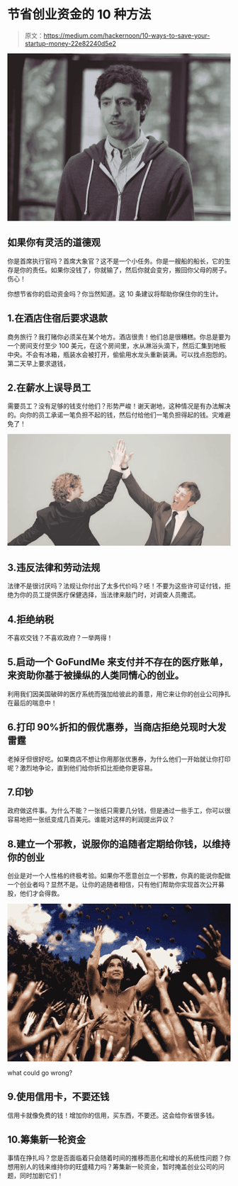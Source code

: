 # 节省创业资金的 10 种方法

> 原文：<https://medium.com/hackernoon/10-ways-to-save-your-startup-money-22e82240d5e2>

![](img/e9f5e4bf1fb6e144569bc33ece4279ea.png)

## 如果你有灵活的道德观

你是首席执行官吗？首席大象官？这不是一个小任务。你是一艘船的船长，它的生存是你的责任。如果你没钱了，你就输了，然后你就会变穷，搬回你父母的房子。伤心！

你想节省你的启动资金吗？你当然知道。这 10 条建议将帮助你保住你的生计。

## 1.在酒店住宿后要求退款

商务旅行？我打赌你必须呆在某个地方。酒店很贵！他们总是很糟糕。你总是要为一个房间支付至少 100 美元，在这个房间里，水从淋浴头滴下，然后汇集到地板中央。不会有冰箱，瓶装水会被打开，偷偷用水龙头重新装满。可以找点抱怨的。第二天早上要求退钱，

## 2.在薪水上误导员工

需要员工？没有足够的钱支付他们？形势严峻！谢天谢地，这种情况是有办法解决的。向你的员工承诺一笔负担不起的钱，然后付给他们一笔负担得起的钱。灾难避免了！

![](img/a013be7bccc9b4e129e303aa629e0a81.png)

## 3.违反法律和劳动法规

法律不是很讨厌吗？法规让你付出了太多代价吗？呸！不要为这些许可证付钱，拒绝为你的员工提供医疗保健选择，当法律来敲门时，对调查人员撒谎。

## 4.拒绝纳税

不喜欢交钱？不喜欢政府？一举两得！

## 5.启动一个 GoFundMe 来支付并不存在的医疗账单，来资助你基于被操纵的人类同情心的创业。

利用我们因美国破碎的医疗系统而强加给彼此的善意，用它来让你的创业公司挣扎在最后的喘息中！

## 6.打印 90%折扣的假优惠券，当商店拒绝兑现时大发雷霆

老掉牙但很好吃。如果商店不想让你用那张优惠券，为什么他们一开始就让你打印呢？激烈地争论，直到他们给你折扣比拒绝你更容易。

## 7.印钞

政府做这件事。为什么不能？一张纸只需要几分钱，但是通过一些手工，你可以很容易地把一张纸变成几百美元。谁能对这样的利润提出异议？

## 8.建立一个邪教，说服你的追随者定期给你钱，以维持你的创业

创业是对一个人性格的终极考验。如果你不愿意创立一个邪教，你真的能说你配做一个创业者吗？显然不是。让你的追随者相信，只有他们帮助你实现首次公开募股，他们才会得救。

![](img/e33351cb3097c14b9db36f5d4896fb02.png)

what could go wrong?

## 9.使用信用卡，不要还钱

信用卡就像免费的钱！增加你的信用，买东西，不要还。这会给你省很多钱。

## 10.筹集新一轮资金

事情在挣扎吗？您是否面临着只会随着时间的推移而恶化和增长的系统性问题？你想用别人的钱来维持你的旺盛精力吗？筹集新一轮资金，暂时掩盖创业公司的问题，同时加剧它们！